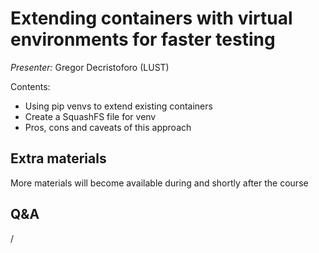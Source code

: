 # Extending containers with virtual environments for faster testing

*Presenter:* Gregor Decristoforo (LUST)

Contents:

-   Using pip venvs to extend existing containers
-   Create a SquashFS file for venv
-   Pros, cons and caveats of this approach


<!--
A video recording will follow.
-->

<!--
<video src="https://462000265.lumidata.eu/ai-20251008/recordings/07_VirtualEnvironments.mp4" controls="controls"></video>
-->

## Extra materials

More materials will become available during and shortly after the course

<!--
-   [Presentation slides](https://462000265.lumidata.eu/ai-20251008/files/LUMI-ai-20251008-07-Extending_containers.pdf)

-   [Examples](https://github.com/Lumi-supercomputer/Getting_Started_with_AI_workshop/tree/ai-20251008/07_Extending_containers_with_virtual_environments_for_faster_testing)

-   The [additional training materials mentioned in the "Running containers" page](extra_05_RunningContainers.md#extra-materials)
    are relevant for this presentation also.
-->


## Q&A

/
